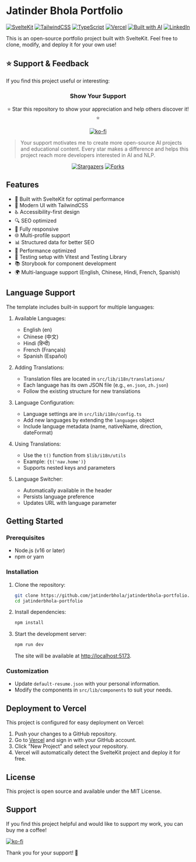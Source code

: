 # Jatinder Bhola Portfolio

[![SvelteKit](https://img.shields.io/badge/SvelteKit-FF3E00?style=for-the-badge&logo=svelte&logoColor=white)](https://svelte.dev)
[![TailwindCSS](https://img.shields.io/badge/TailwindCSS-38B2AC?style=for-the-badge&logo=tailwind-css&logoColor=white)](https://tailwindcss.com)
[![TypeScript](https://img.shields.io/badge/TypeScript-007ACC?style=for-the-badge&logo=typescript&logoColor=white)](https://www.typescriptlang.org)
[![Vercel](https://img.shields.io/badge/Vercel-000000?style=for-the-badge&logo=vercel&logoColor=white)](https://vercel.com)
[![Built with AI](https://img.shields.io/badge/Built%20with%20AI-00A67E?style=for-the-badge&logo=openai&logoColor=white)](https://openai.com)
[![LinkedIn](https://img.shields.io/badge/LinkedIn-0077B5?style=for-the-badge&logo=linkedin&logoColor=white)](https://linkedin.com/in/jatinderbhola)

This is an open-source portfolio project built with SvelteKit. Feel free to clone, modify, and deploy it for your own use!

## ⭐ Support & Feedback

If you find this project useful or interesting:

<div align="center">

### Show Your Support

⭐ Star this repository to show your appreciation and help others discover it! ⭐

[![ko-fi](https://ko-fi.com/img/githubbutton_sm.svg)](https://ko-fi.com/j_bhola)

</div>

> Your support motivates me to create more open-source AI projects and educational content. Every star makes a difference and helps this project reach more developers interested in AI and NLP.

<div align="center">

[![Stargazers](https://img.shields.io/github/stars/jatinderbhola/jatinderbhola-portfolio?style=for-the-badge)](https://github.com/jatinderbhola/jatinderbhola-portfolio/stargazers)
[![Forks](https://img.shields.io/github/forks/jatinderbhola/jatinderbhola-portfolio?style=for-the-badge)](https://github.com/jatinderbhola/jatinderbhola-portfolio/network/members)

</div>

## Features

- 🚀 Built with SvelteKit for optimal performance
- 🎨 Modern UI with TailwindCSS
- ♿ Accessibility-first design
- 🔍 SEO optimized
- 📱 Fully responsive
- 🌐 Multi-profile support
- 📊 Structured data for better SEO
- 🎯 Performance optimized
- 🧪 Testing setup with Vitest and Testing Library
- 📚 Storybook for component development
- 🌍 Multi-language support (English, Chinese, Hindi, French, Spanish)

## Language Support

The template includes built-in support for multiple languages:

1. Available Languages:
   - English (en)
   - Chinese (中文)
   - Hindi (हिन्दी)
   - French (Français)
   - Spanish (Español)

2. Adding Translations:
   - Translation files are located in `src/lib/i18n/translations/`
   - Each language has its own JSON file (e.g., `en.json`, `zh.json`)
   - Follow the existing structure for new translations

3. Language Configuration:
   - Language settings are in `src/lib/i18n/config.ts`
   - Add new languages by extending the `languages` object
   - Include language metadata (name, nativeName, direction, dateFormat)

4. Using Translations:
   - Use the `t()` function from `$lib/i18n/utils`
   - Example: `{t('nav.home')}`
   - Supports nested keys and parameters

5. Language Switcher:
   - Automatically available in the header
   - Persists language preference
   - Updates URL with language parameter

## Getting Started

### Prerequisites
- Node.js (v16 or later)
- npm or yarn

### Installation
1. Clone the repository:
   ```bash
   git clone https://github.com/jatinderbhola/jatinderbhola-portfolio.git
   cd jatinderbhola-portfolio
   ```
2. Install dependencies:
   ```bash
   npm install
   ```
3. Start the development server:
   ```bash
   npm run dev
   ```
   The site will be available at [http://localhost:5173](http://localhost:5173).

### Customization
- Update `default-resume.json` with your personal information.
- Modify the components in `src/lib/components` to suit your needs.

## Deployment to Vercel
This project is configured for easy deployment on Vercel:

1. Push your changes to a GitHub repository.
2. Go to [Vercel](https://vercel.com) and sign in with your GitHub account.
3. Click "New Project" and select your repository.
4. Vercel will automatically detect the SvelteKit project and deploy it for free.

## License
This project is open source and available under the MIT License.

## Support

If you find this project helpful and would like to support my work, you can buy me a coffee!

[![ko-fi](https://ko-fi.com/img/githubbutton_sm.svg)](https://ko-fi.com/j_bhola)

Thank you for your support! 🙏

